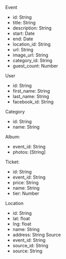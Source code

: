Event
  - id: String
  - title: String
  - description: String
  - start: Date
  - end: Date
  - location_id: String
  - url: String
  - image_url: String
  - category_id: String
  - guest_count: Number

User
  - id: String
  - first_name: String
  - last_name: String
  - facebook_id: String

Category
 - id: String
 - name: String

Album:
  - event_id: String
  - photos: [String]

Ticket:
  - id: String
  - event_id: String
  - price: String
  - name: String
  - tier: Number

Location
  - id: String
  - lat: float
  - lng: float
  - name: String
  - address: String
Source
  - event_id: String
  - source_id: String
  - source: String

